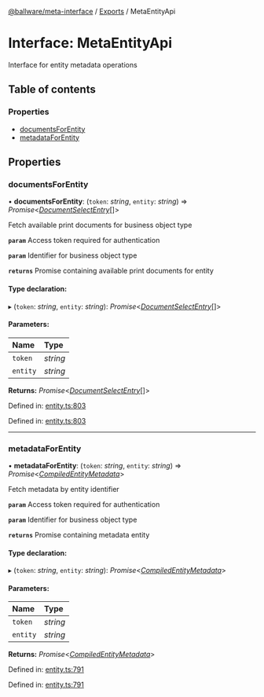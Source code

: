 [@ballware/meta-interface](../README.md) / [Exports](../modules.md) / MetaEntityApi

# Interface: MetaEntityApi

Interface for entity metadata operations

## Table of contents

### Properties

- [documentsForEntity](metaentityapi.md#documentsforentity)
- [metadataForEntity](metaentityapi.md#metadataforentity)

## Properties

### documentsForEntity

• **documentsForEntity**: (`token`: *string*, `entity`: *string*) => *Promise*<[*DocumentSelectEntry*](documentselectentry.md)[]\>

Fetch available print documents for business object type

**`param`** Access token required for authentication

**`param`** Identifier for business object type

**`returns`** Promise containing available print documents for entity

#### Type declaration:

▸ (`token`: *string*, `entity`: *string*): *Promise*<[*DocumentSelectEntry*](documentselectentry.md)[]\>

#### Parameters:

Name | Type |
:------ | :------ |
`token` | *string* |
`entity` | *string* |

**Returns:** *Promise*<[*DocumentSelectEntry*](documentselectentry.md)[]\>

Defined in: [entity.ts:803](https://github.com/ballware/ballware-client/blob/37e08ea/packages/meta-interface/src/entity.ts#L803)

Defined in: [entity.ts:803](https://github.com/ballware/ballware-client/blob/37e08ea/packages/meta-interface/src/entity.ts#L803)

___

### metadataForEntity

• **metadataForEntity**: (`token`: *string*, `entity`: *string*) => *Promise*<[*CompiledEntityMetadata*](compiledentitymetadata.md)\>

Fetch metadata by entity identifier

**`param`** Access token required for authentication

**`param`** Identifier for business object type

**`returns`** Promise containing metadata entity

#### Type declaration:

▸ (`token`: *string*, `entity`: *string*): *Promise*<[*CompiledEntityMetadata*](compiledentitymetadata.md)\>

#### Parameters:

Name | Type |
:------ | :------ |
`token` | *string* |
`entity` | *string* |

**Returns:** *Promise*<[*CompiledEntityMetadata*](compiledentitymetadata.md)\>

Defined in: [entity.ts:791](https://github.com/ballware/ballware-client/blob/37e08ea/packages/meta-interface/src/entity.ts#L791)

Defined in: [entity.ts:791](https://github.com/ballware/ballware-client/blob/37e08ea/packages/meta-interface/src/entity.ts#L791)
